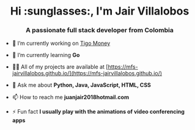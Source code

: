 <h1 align="center">Hi :sunglasses:, I'm Jair Villalobos</h1>
<h3 align="center">A passionate full stack developer from Colombia</h3>

- 🔭 I’m currently working on [Tigo Money](https://play.google.com/store/apps/details?id=gt.tigo.mfsapp&hl=en_US&gl=US)

- 🌱 I’m currently learning **Go**

- 👨‍💻 All of my projects are available at [https://mfs-jairvillalobos.github.io/](https://mfs-jairvillalobos.github.io/)

- 💬 Ask me about **Python, Java, JavaScript, HTML, CSS**

- 📫 How to reach me **juanjair2018hotmail.com**

- ⚡ Fun fact **I usually play with the animations of video conferencing apps**
